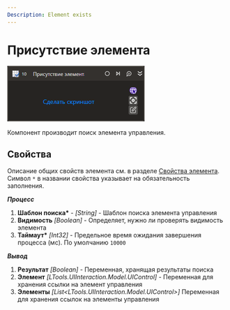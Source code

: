 ```yaml
---
Description: Element exists
---
```


# Присутствие элемента

![](../../../.gitbook/assets1/studio-linux-elements-basic/exists-activity.png)

Компонент производит поиск элемента управления.

## Свойства
Описание общих свойств элемента см. в разделе [Свойства элемента](https://docs.primo-rpa.ru/primo-rpa/primo-studio/process/elements#svoistva-elementa).\
Символ `*` в названии свойства указывает на обязательность заполнения.

***Процесс***      
1. **Шаблон поиска\*** - *[String]* - Шаблон поиска элемента управления
1. **Видимость** *[Boolean]* - Определяет, нужно ли проверять видимость элемента
1. **Таймаут\*** *[Int32]* - Предельное время ожидания завершения процесса (мс). По умолчанию `10000`

***Вывод*** 
1. **Результат** *[Boolean]* - Переменная, хранящая результаты поиска
1. **Элемент** *[LTools.UIInteraction.Model.UIControl]* - Переменная для хранения ссылки на элемент управления
1. **Элементы** *[List\<LTools.UIInteraction.Model.UIControl>]* Переменная для хранения ссылок на элементы управления
